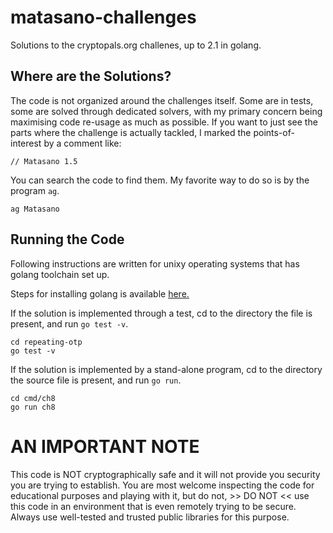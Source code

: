 # matasano-challenges

Solutions to the cryptopals.org challenes, up to 2.1 in golang.



## Where are the Solutions?
The code is not organized around the challenges itself. Some are in tests, some are solved through dedicated solvers,
with my primary concern being maximising code re-usage as much as possible. If you want to just see the parts where
the challenge is actually tackled, I marked the points-of-interest by a comment like:

```
// Matasano 1.5
```

You can search the code to find them. My favorite way to do so is by the program `ag`.

```
ag Matasano
```


## Running the Code
Following instructions are written for unixy operating systems that has golang toolchain set up.

Steps for installing golang is available [here.](https://golang.org/doc/install)

If the solution is implemented through a test, cd to the directory the file is present, and run `go test -v`.

```
cd repeating-otp
go test -v
```

If the solution is implemented by a stand-alone program, cd to the directory the source file is present, and run `go run`.

```
cd cmd/ch8
go run ch8
```


# AN IMPORTANT NOTE
This code is NOT cryptographically safe and it will not provide you security you are trying to establish. You are
most welcome inspecting the code for educational purposes and playing with it, but do not, >> DO NOT << use this code
in an environment that is even remotely trying to be secure. Always use well-tested and trusted public libraries for
this purpose.
